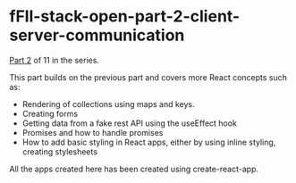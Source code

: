 # fFll-stack-open-part-2-client-server-communication

[Part 2](https://fullstackopen.com/en/part1) of 11 in the series. 

This part builds on the previous part and covers more React concepts such as: 
- Rendering of collections using maps and keys.
- Creating forms
- Getting data from a fake rest API using the useEffect hook
- Promises and how to handle promises
- How to add basic styling in React apps, either by using inline styling, creating stylesheets

All the apps created here has been created using create-react-app.
